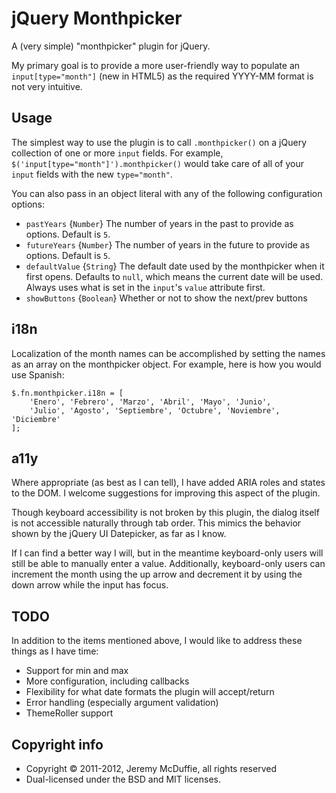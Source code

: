 jQuery Monthpicker
==================

A (very simple) "monthpicker" plugin for jQuery.

My primary goal is to provide a more user-friendly way to populate an `input[type="month"]` (new in HTML5)
as the required YYYY-MM format is not very intuitive.

Usage
-----

The simplest way to use the plugin is to call `.monthpicker()` on a jQuery collection of one or more `input` fields.
For example, `$('input[type="month"]').monthpicker()` would take care of all of your `input` fields with the new `type="month"`.

You can also pass in an object literal with any of the following configuration options:

* `pastYears` {`Number`} The number of years in the past to provide as options. Default is `5`.
* `futureYears` {`Number`} The number of years in the future to provide as options. Default is `5`.
* `defaultValue` {`String`} The default date used by the monthpicker when it first opens.
Defaults to `null`, which means the current date will be used.
Always uses what is set in the `input`'s `value` attribute first.
* `showButtons` {`Boolean`} Whether or not to show the next/prev buttons

i18n
----

Localization of the month names can be accomplished by setting the names as an array on the monthpicker object.
For example, here is how you would use Spanish:

	$.fn.monthpicker.i18n = [
		'Enero', 'Febrero', 'Marzo', 'Abril', 'Mayo', 'Junio',
		'Julio', 'Agosto', 'Septiembre', 'Octubre', 'Noviembre', 'Diciembre'
	];

a11y
----

Where appropriate (as best as I can tell), I have added ARIA roles and states to the DOM.
I welcome suggestions for improving this aspect of the plugin.

Though keyboard accessibility is not broken by this plugin, the dialog itself is not accessible naturally through tab order.
This mimics the behavior shown by the jQuery UI Datepicker, as far as I know.

If I can find a better way I will, but in the meantime keyboard-only users will still be able to manually enter a value.
Additionally, keyboard-only users can increment the month using the up arrow and decrement it by using the down arrow while the input has focus.

TODO
----

In addition to the items mentioned above, I would like to address these things as I have time:

* Support for min and max
* More configuration, including callbacks
* Flexibility for what date formats the plugin will accept/return
* Error handling (especially argument validation)
* ThemeRoller support

Copyright info
--------------

* Copyright &copy; 2011-2012, Jeremy McDuffie, all rights reserved
* Dual-licensed under the BSD and MIT licenses.
